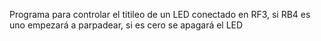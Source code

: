 Programa para controlar el titileo de un LED conectado en RF3, si RB4 es uno empezará a parpadear, si es cero se apagará el LED
